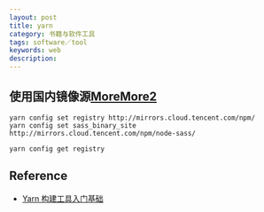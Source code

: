 ```yaml
---
layout: post
title: yarn
category: 书籍与软件工具
tags: software／tool
keywords: web
description: 
---
```


## 使用国内镜像源[More](https://blog.csdn.net/jaket5219999/article/details/115261118)[More2](http://www.wxnacy.com/2020/09/26/yarn-use-custom-registry/)

```
yarn config set registry http://mirrors.cloud.tencent.com/npm/
yarn config set sass_binary_site http://mirrors.cloud.tencent.com/npm/node-sass/
```

```
yarn config get registry
```

## Reference

* [Yarn 构建工具入门基础](https://www.jianshu.com/p/f1d96bdc545b)